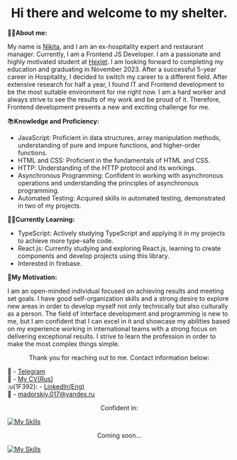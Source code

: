 <h1 align="center">
  Hi there and welcome to my shelter.
</h1>

👨‍🚀**About me:**

My name is [Nikita](https://ru.hexlet.io/u/nesquick0_17), and I am an ex-hospitality expert and restaurant manager. Currently, I am a Frontend JS Developer. I am a passionate and highly motivated student at [Hexlet](https://ru.hexlet.io/pages/about). I am looking forward to completing my education and graduating in November 2023. After a successful 5-year career in Hospitality, I decided to switch my career to a different field. After extensive research for half a year, I found IT and Frontend development to be the most suitable environment for me right now. I am a hard worker and always strive to see the results of my work and be proud of it. Therefore, Frontend development presents a new and exciting challenge for me. 

📚**Knowledge and Proficiency:**

- JavaScript: Proficient in data structures, array manipulation methods, understanding of pure and impure functions, and higher-order functions.
- HTML and CSS: Proficient in the fundamentals of HTML and CSS.
- HTTP: Understanding of the HTTP protocol and its workings.
- Asynchronous Programming: Confident in working with asynchronous operations and understanding the principles of asynchronous programming.
- Automated Testing: Acquired skills in automated testing, demonstrated in two of my projects.

👨‍🎓**Currently Learning:**

- TypeScript: Actively studying TypeScript and applying it in my projects to achieve more type-safe code.
- React.js: Currently studying and exploring React.js, learning to create components and develop projects using this library.
- Interested in firebase.

🚀**My Motivation:**

I am an open-minded individual focused on achieving results and meeting set goals. I have good self-organization skills and a strong desire to explore new areas in order to develop myself not only technically but also culturally as a person. The field of interface development and programming is new to me, but I am confident that I can excel in it and showcase my abilities based on my experience working in international teams with a strong focus on delivering exceptional results. I strive to learn the profession in order to make the most complex things simple.

<p align="center">
  Thank you for reaching out to me. Contact information below:
</p>

  📱 - [Telegram](https://t.me/nessito)\
  📄 - [My CV(Rus)](https://cv.hexlet.io/ru/resumes/2838)\
  :u{1F392}: - [LinkedIn(Eng)](https://www.linkedin.com/in/nikita-madorskiy-5500a6282/)\
  🐶 - madorskiy.017@yandex.ru

<p align='center'>
  Confident in:
</p>

[![My Skills](https://skillicons.dev/icons?i=html,git,jest,js,babel,bash,vscode,css)](https://skillicons.dev)

<p align='center'>
  Coming soon...
</p>

[![My Skills](https://skillicons.dev/icons?i=jquery,firebase,nodejs,redux,regex,react,ts)](https://skillicons.dev)
